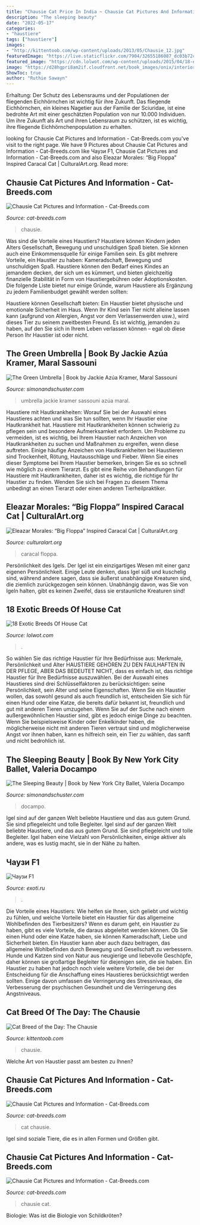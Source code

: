 ```yaml
---
title: "Chausie Cat Price In India ~ Chausie Cat Pictures And Information"
description: "The sleeping beauty"
date: "2022-05-17"
categories:
- "haustiere"
tags: ["haustiere"]
images:
- "http://kittentoob.com/wp-content/uploads/2013/05/Chausie_12.jpg"
featuredImage: "https://live.staticflickr.com/7904/32655186087_dc03b72c01_z.jpg"
featured_image: "https://cdn.lolwot.com/wp-content/uploads/2015/04/18-exotic-breeds-of-house-cat-13.jpg"
image: "https://d28hgpri8am2if.cloudfront.net/book_images/onix/interior_spreads/9781481458313/the-sleeping-beauty-9781481458313.in03.jpg"
ShowToc: true
author: "Ruthie Sawayn"
---
```



Erhaltung: Der Schutz des Lebensraums und der Populationen der fliegenden Eichhörnchen ist wichtig für ihre Zukunft.
Das fliegende Eichhörnchen, ein kleines Nagetier aus der Familie der Sciuridae, ist eine bedrohte Art mit einer geschätzten Population von nur 10.000 Individuen. Um ihre Zukunft als Art und ihren Lebensraum zu schützen, ist es wichtig, ihre fliegende Eichhörnchenpopulation zu erhalten.

	

		
looking for Chausie Cat Pictures and Information - Cat-Breeds.com you've visit to the right page. We have 9 Pictures about Chausie Cat Pictures and Information - Cat-Breeds.com like Чаузи F1, Chausie Cat Pictures and Information - Cat-Breeds.com and also Eleazar Morales: “Big Floppa” Inspired Caracal Cat | CulturalArt.org. Read more:
		
    
## Chausie Cat Pictures And Information - Cat-Breeds.com

<img loading=lazy src="https://live.staticflickr.com/7904/32655186087_dc03b72c01_z.jpg" onerror="this.onerror=null;this.src='https://tse3.mm.bing.net/th?id=OIP.DAQ4hc8-dDF9G2zDj9mqYAHaFT&amp;pid=15.1';" alt="Chausie Cat Pictures and Information - Cat-Breeds.com">

_Source: cat-breeds.com_

>chausie. 

	

Was sind die Vorteile eines Haustiers?
Haustiere können Kindern jeden Alters Gesellschaft, Bewegung und unschuldigen Spaß bieten. Sie können auch eine Einkommensquelle für einige Familien sein.
Es gibt mehrere Vorteile, ein Haustier zu haben: Kameradschaft, Bewegung und unschuldigen Spaß. Haustiere können den Bedarf eines Kindes an jemandem decken, der sich um es kümmert, und bieten gleichzeitig finanzielle Stabilität in Form von Haustiergebühren oder Adoptionskosten.
Die folgende Liste bietet nur einige Gründe, warum Haustiere als Ergänzung zu jedem Familienbudget gewählt werden sollten:

Haustiere können Gesellschaft bieten: Ein Haustier bietet physische und emotionale Sicherheit im Haus. Wenn Ihr Kind sein Tier nicht alleine lassen kann (aufgrund von Allergien, Angst vor dem Verlassenwerden usw.), wird dieses Tier zu seinem zweitbesten Freund. Es ist wichtig, jemanden zu haben, auf den Sie sich in Ihrem Leben verlassen können – egal ob diese Person Ihr Haustier ist oder nicht.

    
## The Green Umbrella | Book By Jackie Azúa Kramer, Maral Sassouni

<img loading=lazy src="https://d28hgpri8am2if.cloudfront.net/book_images/onix/cvr9780735842182/the-green-umbrella-9780735842182_hr.jpg" onerror="this.onerror=null;this.src='https://tse3.mm.bing.net/th?id=OIP.Nq8y7MXo0pQwEv6ceN1nqAHaJo&amp;pid=15.1';" alt="The Green Umbrella | Book by Jackie Azúa Kramer, Maral Sassouni">

_Source: simonandschuster.com_

>umbrella jackie kramer sassouni azúa maral. 

	

Haustiere mit Hautkrankheiten: Worauf Sie bei der Auswahl eines Haustieres achten und was Sie tun sollten, wenn Ihr Haustier eine Hautkrankheit hat.
Haustiere mit Hautkrankheiten können schwierig zu pflegen sein und besondere Aufmerksamkeit erfordern. Um Probleme zu vermeiden, ist es wichtig, bei Ihrem Haustier nach Anzeichen von Hautkrankheiten zu suchen und Maßnahmen zu ergreifen, wenn diese auftreten. Einige häufige Anzeichen von Hautkrankheiten bei Haustieren sind Trockenheit, Rötung, Hautausschläge und Fieber. Wenn Sie eines dieser Symptome bei Ihrem Haustier bemerken, bringen Sie es so schnell wie möglich zu einem Tierarzt. Es gibt eine Reihe von Behandlungen für Haustiere mit Hautkrankheiten, daher ist es wichtig, die richtige für Ihr Haustier zu finden. Wenden Sie sich bei Fragen zu diesem Thema unbedingt an einen Tierarzt oder einen anderen Tierheilpraktiker.

    
## Eleazar Morales: “Big Floppa” Inspired Caracal Cat | CulturalArt.org

<img loading=lazy src="https://www.culturalart.org/LIVE/wp-content/uploads/2020/09/A2009-003-4.jpg" onerror="this.onerror=null;this.src='https://tse1.mm.bing.net/th?id=OIP.z3dDnd3uYMVW2_jQxCchuQHaHa&amp;pid=15.1';" alt="Eleazar Morales: “Big Floppa” Inspired Caracal Cat | CulturalArt.org">

_Source: culturalart.org_

>caracal floppa. 

	

Persönlichkeit des Igels.
Der Igel ist ein einzigartiges Wesen mit einer ganz eigenen Persönlichkeit. Einige Leute denken, dass Igel süß und kuschelig sind, während andere sagen, dass sie äußerst unabhängige Kreaturen sind, die ziemlich zurückgezogen sein können. Unabhängig davon, was Sie von Igeln halten, gibt es keinen Zweifel, dass sie erstaunliche Kreaturen sind!

    
## 18 Exotic Breeds Of House Cat

<img loading=lazy src="https://cdn.lolwot.com/wp-content/uploads/2015/04/18-exotic-breeds-of-house-cat-13.jpg" onerror="this.onerror=null;this.src='https://tse3.mm.bing.net/th?id=OIP.d4IJ4x3QS3SETvaPxBQ8uwHaEo&amp;pid=15.1';" alt="18 Exotic Breeds Of House Cat">

_Source: lolwot.com_

>. 

	

So wählen Sie das richtige Haustier für Ihre Bedürfnisse aus: Merkmale, Persönlichkeit und Alter
HAUSTIERE GEHÖREN ZU DEN FAULHAFTEN IN DER PFLEGE, ABER DAS BEDEUTET NICHT, dass es einfach ist, das richtige Haustier für Ihre Bedürfnisse auszuwählen. Bei der Auswahl eines Haustieres sind drei Schlüsselfaktoren zu berücksichtigen: seine Persönlichkeit, sein Alter und seine Eigenschaften. Wenn Sie ein Haustier wollen, das sowohl gesund als auch freundlich ist, entscheiden Sie sich für einen Hund oder eine Katze, die bereits dafür bekannt ist, freundlich und gut mit anderen Tieren umzugehen. Wenn Sie auf der Suche nach einem außergewöhnlichen Haustier sind, gibt es jedoch einige Dinge zu beachten. Wenn Sie beispielsweise Kinder oder Enkelkinder haben, die möglicherweise nicht mit anderen Tieren vertraut sind und möglicherweise Angst vor ihnen haben, kann es hilfreich sein, ein Tier zu wählen, das sanft und nicht bedrohlich ist.

    
## The Sleeping Beauty | Book By New York City Ballet, Valeria Docampo

<img loading=lazy src="https://d28hgpri8am2if.cloudfront.net/book_images/onix/interior_spreads/9781481458313/the-sleeping-beauty-9781481458313.in03.jpg" onerror="this.onerror=null;this.src='https://tse2.mm.bing.net/th?id=OIP.Aj-ownIi3w4JiM03Oobx0QHaEo&amp;pid=15.1';" alt="The Sleeping Beauty | Book by New York City Ballet, Valeria Docampo">

_Source: simonandschuster.com_

>docampo. 

	

Igel sind auf der ganzen Welt beliebte Haustiere und das aus gutem Grund. Sie sind pflegeleicht und tolle Begleiter.
Igel sind auf der ganzen Welt beliebte Haustiere, und das aus gutem Grund. Sie sind pflegeleicht und tolle Begleiter. Igel haben eine Vielzahl von Persönlichkeiten, einige aktiver als andere, was es lustig macht, sie in der Nähe zu halten.

    
## Чаузи F1

<img loading=lazy src="https://exoti.ru/uploads/s/r/u/2/ru2mo90m1n4l/img/full_sSl7AJL4.jpg" onerror="this.onerror=null;this.src='https://tse4.mm.bing.net/th?id=OIP.z1wQ_OFtDt8URjgIhNB_UgAAAA&amp;pid=15.1';" alt="Чаузи F1">

_Source: exoti.ru_

>. 

	

Die Vorteile eines Haustiers: Wie helfen sie Ihnen, sich geliebt und wichtig zu fühlen, und welche Vorteile bietet ein Haustier für das allgemeine Wohlbefinden des Tierbesitzers?
Wenn es darum geht, ein Haustier zu haben, gibt es viele Vorteile, die daraus abgeleitet werden können. Ob Sie einen Hund oder eine Katze haben, sie können Kameradschaft, Liebe und Sicherheit bieten. Ein Haustier kann aber auch dazu beitragen, das allgemeine Wohlbefinden durch Bewegung und Gesellschaft zu verbessern. Hunde und Katzen sind von Natur aus neugierige und liebevolle Geschöpfe, daher können sie großartige Begleiter für diejenigen sein, die sie haben. Ein Haustier zu haben hat jedoch noch viele weitere Vorteile, die bei der Entscheidung für die Anschaffung eines Haustieres berücksichtigt werden sollten. Einige davon umfassen die Verringerung des Stressniveaus, die Verbesserung der psychischen Gesundheit und die Verringerung des Angstniveaus.

    
## Cat Breed Of The Day: The Chausie

<img loading=lazy src="http://kittentoob.com/wp-content/uploads/2013/05/Chausie_12.jpg" onerror="this.onerror=null;this.src='https://tse2.mm.bing.net/th?id=OIP.Wh0h1NDYACgD0e9W8Tig-gHaE6&amp;pid=15.1';" alt="Cat Breed of the Day: The Chausie">

_Source: kittentoob.com_

>chausie. 

	

Welche Art von Haustier passt am besten zu Ihnen?

    
## Chausie Cat Pictures And Information - Cat-Breeds.com

<img loading=lazy src="http://farm9.staticflickr.com/8222/8310225169_1598973c01_z.jpg" onerror="this.onerror=null;this.src='https://tse1.mm.bing.net/th?id=OIP.0BNVNZWlWjL3I8LR-rOm7wHaE8&amp;pid=15.1';" alt="Chausie Cat Pictures and Information - Cat-Breeds.com">

_Source: cat-breeds.com_

>cat chausie. 

	

Igel sind soziale Tiere, die es in allen Formen und Größen gibt.

    
## Chausie Cat Pictures And Information - Cat-Breeds.com

<img loading=lazy src="https://farm2.staticflickr.com/1753/41647737974_a8e016a8c5_z.jpg" onerror="this.onerror=null;this.src='https://tse3.mm.bing.net/th?id=OIP.07BUynv8ORweXGxg2ffCJQHaE5&amp;pid=15.1';" alt="Chausie Cat Pictures and Information - Cat-Breeds.com">

_Source: cat-breeds.com_

>chausie cat. 

	

Biologie: Was ist die Biologie von Schildkröten?


